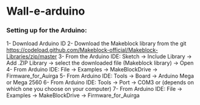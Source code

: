 # Wall-e-arduino

### Setting up for the Arduino:

1- Download Arduino ID
2- Download the Makeblock library from the git https://codeload.github.com/Makeblock-official/Makeblock-Libraries/zip/master
3- From the Arduino IDE: Sketch →  Include Library →  Add .ZIP Library -> select the downloaded file (Makeblock library) →  Open
4- From Arduino IDE: File → Examples -> MakeBlockDrive →  Firmware_for_Auirga
5- From Arduino IDE: Tools → Board →  Arduino Mega or Mega 2560
6- From Arduino IDE: Tools →  Port →  COM3 or (depends on which one you choose on your computer)
7- From Arduino IDE: File →  Examples →  MakeBlockDrive →  Firmware_for_Auirga
